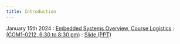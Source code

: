 ```yaml
---
title: Introduction
---
```


January 15th 2024
: [Embedded Systems Overview, Course Logistics](#)
  : [(COM1-0212, 6:30 to 8:30 pm)](#)
  : [Slide (PPT)](https://weiserlab.github.io/embeddefsoftware/CS5272_Lecture1.pptx)


